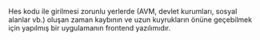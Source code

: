 Hes kodu ile girilmesi zorunlu yerlerde (AVM, devlet kurumları, sosyal alanlar vb.) oluşan zaman kaybının ve uzun kuyrukların önüne geçebilmek için yapılmış bir uygulamanın frontend yazılımıdır.

